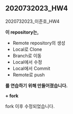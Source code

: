 ## 2020732023_HW4
2020732023_이준호_HW4  

**이 repository는,**
* Remote repository의 생성
* Local로 Clone
* Branch로 이동
* Local에서 수정
* Local에서 Commit
* Remote로 push  

**를 연습하기 위해 만들어졌습니다.**


**+ fork**  

fork 이후 수정되었습니다.